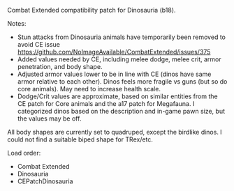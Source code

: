 Combat Extended compatibility patch for Dinosauria (b18).

Notes:
- Stun attacks from Dinosauria animals have temporarily been removed to avoid
  CE issue https://github.com/NoImageAvailable/CombatExtended/issues/375
- Added values needed by CE, including melee dodge, melee crit, armor penetration, and body shape.
- Adjusted armor values lower to be in line with CE (dinos have same armor relative to each other).  Dinos feels more fragile vs guns (but so do core animals).  May need to increase health scale.
- Dodge/Crit values are approximate, based on similar entities from the CE patch for Core animals and the a17 patch for Megafauna.  I categorized dinos based on the description and in-game pawn size, but the values may be off.

All body shapes are currently set to quadruped, except the birdlike dinos. I could not find a suitable biped shape for TRex/etc.

Load order:
- Combat Extended
- Dinosauria
- CEPatchDinosauria
